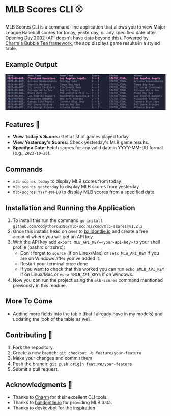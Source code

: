 # MLB Scores CLI ⚾
MLB Scores CLI is a command-line application that allows you to view Major League Baseball scores for today, yesterday, or any specified date after Opening Day 2002 (API doesn't have data beyond this). Powered by [Charm's Bubble Tea framework](https://charm.sh), the app displays game results in a styled table.


## Example Output

![Example Output](assets/image.png)


## Features 🚀

- **View Today's Scores:** Get a list of games played today.
- **View Yesterday's Scores:** Check yesterday's MLB game results.
- **Specify a Date:** Fetch scores for any valid date in YYYY-MM-DD format (e.g., `2023-10-28`).


## Commands

- `mlb-scores today` to display MLB scores from today
- `mlb-scores yesterday` to display MLB scores from yesterday
- `mlb-scores YYYY-MM-DD` to display MLB scores from a specified date



## Installation and Running the Application

1.  To install this run the command `go install github.com/codytheroux96/mlb-scores/cmd/mlb-scores@v1.2.2`
2. Once this installs head on over to [balldontlie.io](https://balldontlie.io) and create a free account where you will get an API key
3. With the API key add `export MLB_API_KEY=<your-api-key>` to your shell profile (bashrc or zshrc):
    - Don't forget to `source` (if on Linux/Mac) or `setx MLB_API_KEY` if you are on Windows after you've added it.
    - Restart your terminal once done
    - If you want to check that this worked you can run `echo $MLB_API_KEY` if on Linux/Mac or `echo %MLB_API_KEY%` if on Windows.
4. Now you can run the project using the `mlb-scores` command mentioned previously in this readme. 


## More To Come

- Adding more fields into the table (that I already have in my models) and updating the look of the table as well.


## Contributing 🤝
1. Fork the repository.
2. Create a new branch: `git checkout -b feature/your-feature`
3. Make your changes and commit them
4. Push the branch: `git push origin feature/your-feature`
5. Submit a pull request.


## Acknowledgments 🙏
- Thanks to [Charm](https://charm.sh) for their excellent CLI tools.
- Thanks to [balldontlie.io](https://balldontlie.io) for providing MLB data.
- Thanks to devkevbot for the [inspiration](https://github.com/devkevbot/who-scored)
